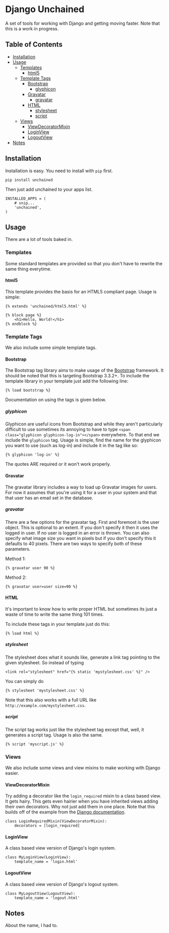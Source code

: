 # Django Unchained

A set of tools for working with Django and getting moving faster. Note that this is a work in progress.

## Table of Contents

* [Installation](#installation)
* [Usage](#usage)
  * [Templates](#templates)
    * [html5](#html5)
  * [Template Tags](#template-tags)
    * [Bootstrap](#bootstrap)
      * [glyphicon](#glyphicon)
	* [Gravatar](#gravatar)
      * [gravatar](#gravatar)
	* [HTML](#html)
      * [stylesheet](#stylesheet)
      * [script](#script)
  * [Views](#views)
    * [ViewDecoratorMixin](#viewdecoratormixin)
    * [LoginView](#loginview)
    * [LogoutView](#logoutview)
* [Notes](#notes)

## Installation

Installation is easy. You need to install with `pip` first.

	pip install unchained

Then just add unchained to your apps list.

	INSTALLED_APPS = (
		# snip...
		'unchained',
	)

## Usage

There are a lot of tools baked in.

### Templates

Some standard templates are provided so that you don't have to rewrite the same thing everytime.

#### html5

This template provides the basis for an HTML5 compliant page. Usage is simple:

	{% extends 'unchained/html5.html' %}

	{% block page %}
		<h1>Hello, World!</h1>
	{% endblock %}

### Template Tags

We also include some simple template tags.

#### Bootstrap

The Bootstrap tag library aims to make usage of the [Bootstrap](http://getbootstrap.com/) framework. It should be noted that this is targeting Bootstrap 3.3.2+. To include
the template library in your template just add the following line:

	{% load bootstrap %}

Documentation on using the tags is given below.

##### glyphicon

Glyphicon are useful icons from Bootstrap and while they aren't particularly difficult to use sometimes its annoying to have to type `<span class="glyphicon glyphicon-log-in"></span>` everywhere.
To that end we include the `glyphicon` tag. Usage is simple, find the name for the glyphicon you want to use (such as log-in) and include it in the tag like so:

	{% glyphicon 'log-in' %}

The quotes ARE required or it won't work properly.

#### Gravatar

The gravatar library includes a way to load up Gravatar images for users. For now it assumes that you're using it for a user in your system and that that user has an email
set in the database.

##### gravatar

There are a few options for the gravatar tag. First and foremost is the user object. This is optional to an extent. If you don't specify it then it uses the logged in user.
If no user is logged in an error is thrown. You can also specify what image size you want in pixels but if you don't specify this it defaults to 40 pixels. There are two
ways to specify both of these parameters.

Method 1:

	{% gravatar user 90 %}

Method 2:

	{% gravatar user=user size=90 %}

#### HTML

It's important to know how to write proper HTML but sometimes its just a waste of time to write the same thing 101 times.

To include these tags in your template just do this:

	{% load html %}

##### stylesheet

The stylesheet does what it sounds like, generate a link tag pointing to the given stylesheet. So instead of typing

	<link rel="stylesheet" href="{% static 'mystylesheet.css' %}" />

You can simply do

	{% stylesheet 'mystylesheet.css' %}

Note that this also works with a full URL like `http://example.com/mystylesheet.css`.

##### script

The script tag works just like the stylesheet tag except that, well, it generates a script tag. Usage is also the same.

	{% script 'myscript.js' %}

### Views

We also include some views and view mixins to make working with Django easier.

#### ViewDecoratorMixin

Try adding a decorator like the `login_required` mixin to a class based view. It gets hairy. This gets even hairier when you have inherited views adding their
own decorators. Why not just add them in one place. Note that this builds off of the example from the
[Django documentation](https://docs.djangoproject.com/en/1.7/topics/class-based-views/intro/#mixins-that-wrap-as-view).

	class LoginRequiredMixin(ViewDecoratorMixin):
		decorators = [login_required]

#### LoginView

A class based view version of Django's login system.

	class MyLoginView(LoginView):
		template_name = 'login.html'

#### LogoutView

A class based view version of Django's logout system.

	class MyLogoutView(LogoutView):
		template_name = 'logout.html'

## Notes

About the name, I had to.

